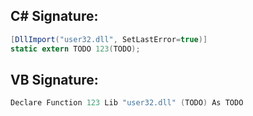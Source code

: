 
## C# Signature:
```cs
[DllImport("user32.dll", SetLastError=true)]
static extern TODO 123(TODO);
```

## VB Signature:
```cs
Declare Function 123 Lib "user32.dll" (TODO) As TODO
```
